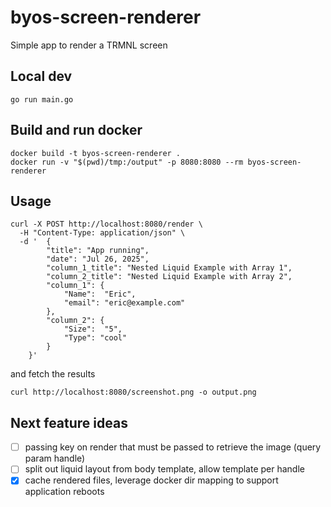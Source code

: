 # byos-screen-renderer

Simple app to render a TRMNL screen

## Local dev
```
go run main.go
```

## Build and run docker
```
docker build -t byos-screen-renderer .
docker run -v "$(pwd)/tmp:/output" -p 8080:8080 --rm byos-screen-renderer
```

## Usage
```
curl -X POST http://localhost:8080/render \
  -H "Content-Type: application/json" \
  -d '	{
		"title": "App running",
		"date": "Jul 26, 2025",
		"column_1_title": "Nested Liquid Example with Array 1",
		"column_2_title": "Nested Liquid Example with Array 2",
		"column_1": {
			"Name":  "Eric",
			"email": "eric@example.com"
		},
		"column_2": {
			"Size":  "5",
			"Type": "cool"
		}
	}'
```
and fetch the results

  ```
curl http://localhost:8080/screenshot.png -o output.png
```


## Next feature ideas

- [ ] passing key on render that must be passed to retrieve the image (query param handle)
- [ ] split out liquid layout from body template, allow template per handle
- [x] cache rendered files, leverage docker dir mapping to support application reboots
